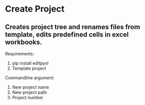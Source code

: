 # Create Project
## Creates project tree and renames files from template, edits predefined cells in excel workbooks.

Requirements:
1. pip install editpyxl
2. Template project

Commandline argument:
1. New project name
2. New project path
3. Project number
